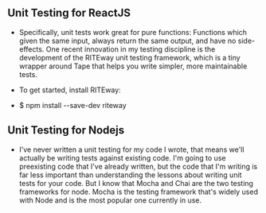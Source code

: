 ## Unit Testing for ReactJS

-   Specifically, unit tests work great for pure functions: Functions which given the same       input, always return the same output, and have no side-effects. One recent innovation in my testing discipline is the development of the RITEway unit testing framework, which is a tiny wrapper around Tape that helps you write simpler, more maintainable tests.

-   To get started, install RITEway:
-   $ npm install --save-dev riteway

## Unit Testing for Nodejs

-    I've never written a unit testing for my code I wrote, that means we'll actually be          writing tests against existing code. I'm going to use preexisting code that I've             already written, but the code that I'm writing is far less important than understanding      the lessons about writing unit tests for your code. But I know that Mocha and Chai are       the two testing frameworks for node. Mocha is the testing framework that's widely used       with Node and is the most popular one currently in use. 